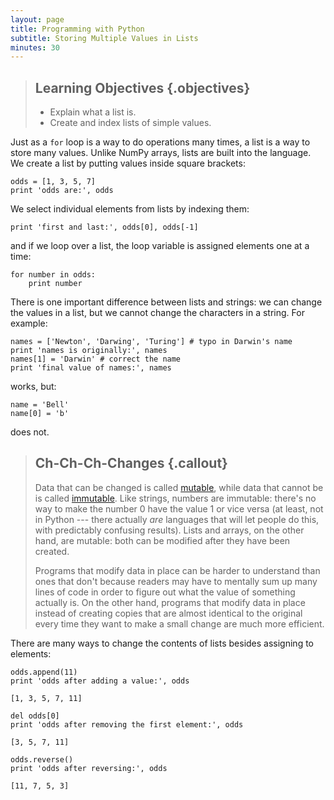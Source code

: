 ```yaml
---
layout: page
title: Programming with Python
subtitle: Storing Multiple Values in Lists
minutes: 30
---
```

> ## Learning Objectives {.objectives}
>
> *   Explain what a list is.
> *   Create and index lists of simple values.

Just as a `for` loop is a way to do operations many times,
a list is a way to store many values.
Unlike NumPy arrays,
lists are built into the language.
We create a list by putting values inside square brackets:

~~~ {.python}
odds = [1, 3, 5, 7]
print 'odds are:', odds
~~~

We select individual elements from lists by indexing them:

~~~ {.python}
print 'first and last:', odds[0], odds[-1]
~~~

and if we loop over a list,
the loop variable is assigned elements one at a time:

~~~ {.python}
for number in odds:
    print number
~~~

There is one important difference between lists and strings:
we can change the values in a list,
but we cannot change the characters in a string.
For example:

~~~ {.python}
names = ['Newton', 'Darwing', 'Turing'] # typo in Darwin's name
print 'names is originally:', names
names[1] = 'Darwin' # correct the name
print 'final value of names:', names
~~~

works, but:

~~~ {.python}
name = 'Bell'
name[0] = 'b'
~~~

does not.

> ## Ch-Ch-Ch-Changes {.callout}
>
> Data that can be changed is called [mutable](reference.html#mutable),
> while data that cannot be is called [immutable](reference.html#immutable).
> Like strings,
> numbers are immutable:
> there's no way to make the number 0 have the value 1 or vice versa
> (at least, not in Python --- there actually *are* languages that will let people do this,
> with predictably confusing results).
> Lists and arrays,
> on the other hand,
> are mutable:
> both can be modified after they have been created.
>
> Programs that modify data in place can be harder to understand than ones that don't
> because readers may have to mentally sum up many lines of code
> in order to figure out what the value of something actually is.
> On the other hand,
> programs that modify data in place instead of creating copies that are almost identical to the original
> every time they want to make a small change
> are much more efficient.

There are many ways to change the contents of lists besides assigning to elements:

~~~ {.python}
odds.append(11)
print 'odds after adding a value:', odds
~~~
~~~ {.output}
[1, 3, 5, 7, 11]
~~~

~~~ {.python}
del odds[0]
print 'odds after removing the first element:', odds
~~~
~~~ {.output}
[3, 5, 7, 11]
~~~

~~~ {.python}
odds.reverse()
print 'odds after reversing:', odds
~~~
~~~ {.output}
[11, 7, 5, 3]
~~~
